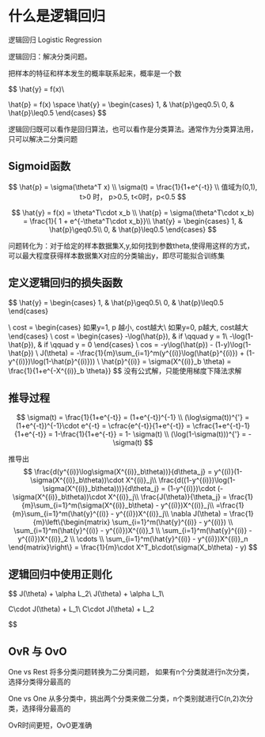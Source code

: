 # 什么是逻辑回归

逻辑回归 Logistic Regression

逻辑回归：解决分类问题。


把样本的特征和样本发生的概率联系起来，概率是一个数

$$
\hat{y} = f(x)\\

\hat{p} = f(x) \space \hat{y} = \begin{cases}
  1, & \hat{p}\geq0.5\\
  0, & \hat{p}\leq0.5
\end{cases}
$$

逻辑回归既可以看作是回归算法，也可以看作是分类算法。通常作为分类算法用，只可以解决二分类问题

## Sigmoid函数

$$
\hat{p} = \sigma(\theta^T x) \\
\sigma(t) = \frac{1}{1+e^{-t}} \\
 值域为(0,1), t>0 时， p>0.5, t<0时，p<0.5
$$

$$
\hat{y} = f(x) = \theta^T\cdot x_b \\
\hat{p} = \sigma(\theta^T\cdot x_b) = \frac{1}{ 1 + e^{-\theta^T\cdot x_b}}\\
\hat{y}  = \begin{cases}
  1, & \hat{p}\geq0.5\\
  0, & \hat{p}\leq0.5
\end{cases}
$$

问题转化为：对于给定的样本数据集X,y,如何找到参数theta,使得用这样的方式，可以最大程度获得样本数据集X对应的分类输出y，即尽可能拟合训练集

## 定义逻辑回归的损失函数
$$
\hat{y}  = \begin{cases}
  1, & \hat{p}\geq0.5\\
  0, & \hat{p}\leq0.5
\end{cases}

\\
cost  = \begin{cases}
  如果y=1, p 越小, cost越大\\
  如果y=0, p越大, cost越大
\end{cases}
\\
cost  = \begin{cases}
  -\log(\hat{p}), & if \qquad y = 1\\
  -\log(1-\hat{p}), & if \qquad y = 0
\end{cases}
\\
cos = -y\log(\hat{p}) - (1-y)\log(1-\hat{p})
\\
J(\theta) = -\frac{1}{m}\sum_{i=1}^m(y^{(i)}\log(\hat{p}^{(i)}) + (1-y^{(i)})\log(1-\hat{p}^{(i)}))
\\
\hat{p}^{(i)} = \sigma(X^{(i)}_b \theta) = \frac{1}{1+e^{-X^{(i)}_b \theta}}
$$
没有公式解，只能使用梯度下降法求解


## 推导过程
$$
\sigma(t) = \frac{1}{1+e^{-t}} = (1+e^{-t})^{-1} \\
(\log\sigma(t))^{'} = (1+e^{-t})^{-1}\cdot e^{-t} = \cfrac{e^{-t}}{1+e^{-t}} = \cfrac{1+e^{-t}-1}{1+e^{-t}} = 1-\frac{1}{1+e^{-t}} = 1- \sigma(t) \\
(\log(1-\sigma(t)))^{'} = -\sigma(t)
$$

推导出
$$
\frac{d(y^{(i)}\log\sigma(X^{(i)}_b\theta))}{d\theta_j} = y^{(i)}(1-\sigma(X^{(i)}_b\theta))\cdot X^{(i)}_j\\
\frac{d((1-y^{(i)})\log(1-\sigma(X^{(i)}_b\theta)))}{d\theta_j} = (1-y^{(i)})\cdot (-\sigma(X^{(i)}_b\theta))\cdot X^{(i)}_j\\
\frac{J(\theta)}{\theta_j} = \frac{1}{m}\sum_{i=1}^m(\sigma(X^{(i)}_b\theta) - y^{(i)})X^{(i)}_j\\
=\frac{1}{m}\sum_{i=1}^m(\hat{y}^{(i)} - y^{(i)})X^{(i)}_j\\
\nabla J(\theta) = \frac{1}{m}\left\{\begin{matrix}
  \sum_{i=1}^m(\hat{y}^{(i)} - y^{(i)}) \\
  \sum_{i=1}^m(\hat{y}^{(i)} - y^{(i)})X^{(i)}_1 \\
  \sum_{i=1}^m(\hat{y}^{(i)} - y^{(i)})X^{(i)}_2 \\
  \cdots \\
  \sum_{i=1}^m(\hat{y}^{(i)} - y^{(i)})X^{(i)}_n
\end{matrix}\right\} = \frac{1}{m}\cdot X^T_b\cdot(\sigma(X_b\theta) - y)
$$

## 逻辑回归中使用正则化

$$
J(\theta) + \alpha L_2\\
J(\theta) + \alpha L_1\\

C\cdot J(\theta) +  L_1\\
C\cdot J(\theta) +  L_2

$$

## OvR 与 OvO

One vs Rest 将多分类问题转换为二分类问题，
如果有n个分类就进行n次分类，选择分类得分最高的

One vs One 从多分类中，挑出两个分类来做二分类，n个类别就进行C(n,2)次分类，选择得分最高的

OvR时间更短，OvO更准确